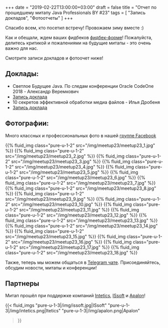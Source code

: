 +++
date = "2019-02-22T13:00:00+03:00"
draft = false
title = "Отчет по прошедшему митапу Java Professionals BY #23"
tags = [
    "Запись докладов",
    "Фотоотчеты"
]
+++

Спасибо всем, кто посетил встречу! Провожаем зиму вместе :)

Как и обещали, ждем ваших фидбеков [фидбек-форме](https://goo.gl/forms/cuTq487qIheN1qJr1)! Пожалуйста, делитесь критикой и пожалениями на будущие митапы - это очень важно для нас.

Смотрите записи докладов и фотоочет ниже!

<!--more-->

## Доклады:

 - Светлое Будущее Java. По следам конференции Oracle CodeOne 2018 - Александр Веремкович 
  - [Запись доклада](https://youtu.be/9vtIoYVhF28)
 - 10 секретов эффективной обработки медиа файлов - Илья Дробеня
  - [Запись доклада](https://youtu.be/uBxO0XYP0C8)

## Фотографии:

Много классных и профессиональных фото в нашей [группе Facebook](https://www.facebook.com/media/set/?set=a.1581990875237838&type=1&l=041e9b6bfc)

<div class="post_photos">

{{% fluid_img class="pure-u-1-2" src="/img/meetup23/meetup23_1.jpg" %}}
{{% fluid_img class="pure-u-1-2" src="/img/meetup23/meetup23_2.jpg" %}}
{{% fluid_img class="pure-u-1-2" src="/img/meetup23/meetup23_3.jpg" %}}
{{% fluid_img class="pure-u-1-2" src="/img/meetup23/meetup23_4.jpg" %}}
{{% fluid_img class="pure-u-1-2" src="/img/meetup23/meetup23_5.jpg" %}}
{{% fluid_img class="pure-u-1-2" src="/img/meetup23/meetup23_6.jpg" %}}
{{% fluid_img class="pure-u-1-2" src="/img/meetup23/meetup23_7.jpg" %}}
{{% fluid_img class="pure-u-1-2" src="/img/meetup23/meetup23_8.jpg" %}}
{{% fluid_img class="pure-u-1-2" src="/img/meetup23/meetup23_9.jpg" %}}
{{% fluid_img class="pure-u-1-2" src="/img/meetup23/meetup23_10.jpg" %}}
{{% fluid_img class="pure-u-1-2" src="/img/meetup23/meetup23_11.jpg" %}}
{{% fluid_img class="pure-u-1-2" src="/img/meetup23/meetup23_12.jpg" %}}
{{% fluid_img class="pure-u-1-2" src="/img/meetup23/meetup23_13.jpg" %}}
{{% fluid_img class="pure-u-1-2" src="/img/meetup23/meetup23_14.jpg" %}}
{{% fluid_img class="pure-u-1-2" src="/img/meetup23/meetup23_15.jpg" %}}
{{% fluid_img class="pure-u-1-2" src="/img/meetup23/meetup23_16.jpg" %}}
{{% fluid_img class="pure-u-1-2" src="/img/meetup23/meetup23_17.jpg" %}}
{{% fluid_img class="pure-u-1-2" src="/img/meetup23/meetup23_18.jpg" %}}

</div>

Также, теперь мы можем общаться в [Telegram чате](https://t.me/jprof_by). Присоединяйтесь, обсудим новости, митапы и конференции!

## Партнеры

Митап прошёл при поддержке компаний  [Intetics](http://intetics.com), [ISsoft](http://www.issoft.by) и [Apalon](https://www.apalon.com/)!

{{< fluid_imgs
  "pure-u-1-3|/img/issoft.jpg|ISsoft"
  "pure-u-1-3|/img/intetics.png|Itetics"
  "pure-u-1-3|/img/apalon.png|Apalon"
  
>}}
